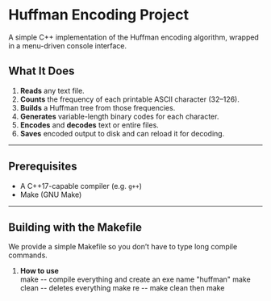 # Huffman Encoding Project

A simple C++ implementation of the Huffman encoding algorithm, wrapped in a menu-driven console interface.

## What It Does

1. **Reads** any text file.
2. **Counts** the frequency of each printable ASCII character (32–126).
3. **Builds** a Huffman tree from those frequencies.
4. **Generates** variable-length binary codes for each character.
5. **Encodes** and **decodes** text or entire files.
6. **Saves** encoded output to disk and can reload it for decoding.

---

## Prerequisites

- A C++17-capable compiler (e.g. `g++`)
- Make (GNU Make)

---

## Building with the Makefile

We provide a simple Makefile so you don’t have to type long compile commands.

1. **How to use**  
   make -- compile everything and create an exe name "huffman"
   make clean -- deletes everything
   make re -- make clean then make


